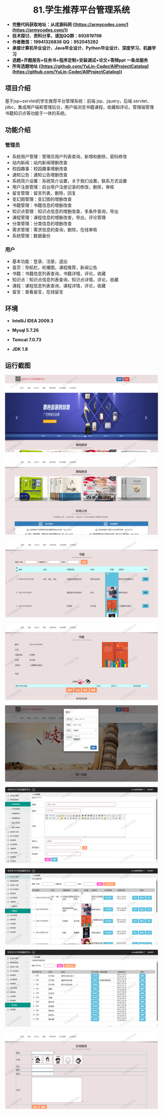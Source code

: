 <p><h1 align="center">81.学生推荐平台管理系统</h1></p>

- <b>完整代码获取地址：从戎源码网 ([https://armycodes.com/](https://armycodes.com/))</b>
- <b>技术探讨、资料分享，请加QQ群：692619798</b> 
- <b>作者微信：19941326836  QQ：952045282</b> 
- <b>承接计算机毕业设计、Java毕业设计、Python毕业设计、深度学习、机器学习</b>
- <b>选题+开题报告+任务书+程序定制+安装调试+论文+答辩ppt 一条龙服务</b>
- <b>所有选题地址 ([https://github.com/YuLin-Coder/AllProjectCatalog](https://github.com/YuLin-Coder/AllProjectCatalog)) </b>

## 项目介绍
基于jsp+servlet的学生推荐平台管理系统：前端 jsp、jquery，后端 servlet、jdbc，集成用户端和管理后台，用户端浏览书籍课程，收藏和评论，管理端管理书籍知识点等功能于一体的系统。

## 功能介绍

### 管理员

- 系统用户管理：管理员用户列表查询，新增和删除，密码修改
- 站内新闻：站内新闻增删改查
- 校园趣事：校园趣事增删改查
- 通知公告：通知公告增删改查
- 系统简介设置：系统简介设置，关于我们设置，联系方式设置
- 用户注册管理：前台用户注册记录的修改，删除，审核
- 留言管理：留言列表，删除，回复
- 变幻图管理：变幻图的增删改查
- 书籍管理：书籍信息的增删改查
- 知识点管理：知识点信息的增删改查，多条件查询，导出
- 课程管理：课程信息的增删改查，导出，评论管理
- 分类管理：分类信息的增删改查
- 需求管理：需求信息的查询，删除，在线审核
- 系统管理：数据备份

### 用户

- 基本功能：登录、注册，退出
- 首页：导航栏，轮播图，课程推荐，新闻公告
- 书籍：书籍信息列表查询，书籍详情，评论，收藏
- 知识点：知识点信息列表查询，知识点详情，评论，收藏
- 课程：课程信息列表查询，课程详情，评论，收藏
- 留言：查看留言，在线留言

## 环境

- <b>IntelliJ IDEA 2009.3</b>

- <b>Mysql 5.7.26</b>

- <b>Tomcat 7.0.73</b>

- <b>JDK 1.8</b>

## 运行截图
![](screenshot/1.png)

![](screenshot/2.png)

![](screenshot/3.png)

![](screenshot/4.png)

![](screenshot/5.png)

![](screenshot/6.png)

![](screenshot/7.png)

![](screenshot/8.png)

![](screenshot/9.png)

